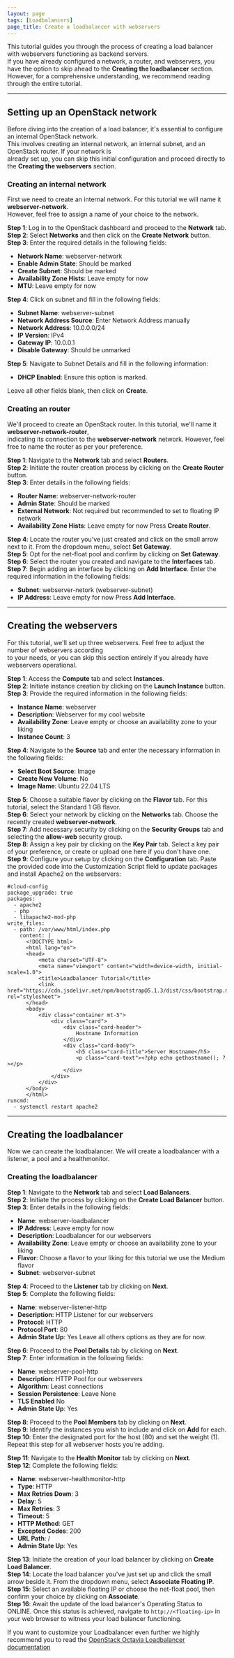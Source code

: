 ```yaml
---
layout: page
tags: [Loadbalancers]
page_title: Create a loadbalancer with webservers
---
```


This tutorial guides you through the process of creating a load balancer with webservers functioning as backend servers.  
If you have already configured a network, a router, and webservers, you have the option to skip ahead to the  **Creating the loadbalancer** section.  
However, for a comprehensive understanding, we recommend reading through the entire tutorial.

---

## Setting up an OpenStack network
Before diving into the creation of a load balancer, it's essential to configure an internal OpenStack network.  
This involves creating an internal network, an internal subnet, and an OpenStack router. If your network is  
already set up, you can skip this initial configuration and proceed directly to the **Creating the webservers** section.

### Creating an internal network
First we need to create an internal network. For this tutorial we will name it **webserver-network**.  
However, feel free to assign a name of your choice to the network.

**Step 1**: Log in to the OpenStack dashboard and proceed to the **Network** tab.  
**Step 2**: Select **Networks** and then click on the **Create Network** button.  
**Step 3**: Enter the required details in the following fields:  
* **Network Name**: webserver-network
* **Enable Admin State**: Should be marked
* **Create Subnet**: Should be marked
* **Availability Zone Hists**: Leave empty for now
* **MTU**: Leave empty for now

**Step 4**: Click on subnet and fill in the following fields:  
* **Subnet Name**: webserver-subnet
* **Network Address Source**: Enter Network Address manually
* **Network Address**: 10.0.0.0/24
* **IP Version**: IPv4
* **Gateway IP**: 10.0.0.1
* **Disable Gateway**: Should be unmarked

**Step 5**: Navigate to Subnet Details and fill in the following information:  
* **DHCP Enabled**: Ensure this option is marked.  

Leave all other fields blank, then click on **Create**.  


### Creating an router
We'll proceed to create an OpenStack router. In this tutorial, we'll name it **webserver-network-router**,  
indicating its connection to the **webserver-network** network. However, feel free to name the router as per your preference.

**Step 1**: Navigate to the **Network** tab and select **Routers**.  
**Step 2**: Initiate the router creation process by clicking on the **Create Router** button.  
**Step 3**: Enter details in the following fields:  
* **Router Name**: webserver-network-router
* **Admin State**: Should be marked
* **External Network**: Not required but recommended to set to floating IP network
* **Availability Zone Hists**: Leave empty for now
Press **Create Router**.

**Step 4**: Locate the router you've just created and click on the small arrow next to it. From the dropdown menu, select **Set Gateway**.  
**Step 5**: Opt for the net-float pool and confirm by clicking on **Set Gateway**.  
**Step 6**: Select the router you created and navigate to the **Interfaces** tab.  
**Step 7**: Begin adding an interface by clicking on **Add Interface**. Enter the required information in the following fields:  
* **Subnet**: webserver-netork (webserver-subnet)
* **IP Address**: Leave empty for now
Press **Add Interface**.

---

## Creating the webservers
For this tutorial, we'll set up three webservers. Feel free to adjust the number of webservers according  
to your needs, or you can skip this section entirely if you already have webservers operational.  

**Step 1**: Access the **Compute** tab and select **Instances**.  
**Step 2**: Initiate instance creation by clicking on the **Launch Instance** button.  
**Step 3**: Provide the required information in the following fields:  
* **Instance Name**: webserver
* **Description**: Webserver for my cool website
* **Availability Zone**: Leave empty or choose an availability zone to your liking
* **Instance Count**: 3

**Step 4**: Navigate to the **Source** tab and enter the necessary information in the following fields:  
* **Select Boot Source**: Image
* **Create New Volume**: No
* **Image Name**: Ubuntu 22.04 LTS

**Step 5**: Choose a suitable flavor by clicking on the **Flavor** tab. For this tutorial, select the Standard 1 GB flavor.  
**Step 6**: Select your network by clicking on the **Networks** tab. Choose the recently created **webserver-network**.  
**Step 7**: Add necessary security by clicking on the **Security Groups** tab and selecting the **allow-web** security group.  
**Step 8**: Assign a key pair by clicking on the **Key Pair** tab. Select a key pair of your preference, or create or upload one here if you don't have one.  
**Step 9**: Configure your setup by clicking on the **Configuration** tab. Paste the provided code into the Customization Script field to update packages and install Apache2 on the webservers:  

```cloud-config
#cloud-config
package_upgrade: true
packages:
  - apache2
  - php
  - libapache2-mod-php
write_files:
  - path: /var/www/html/index.php
    content: |
      <!DOCTYPE html>
      <html lang="en">
      <head>
          <meta charset="UTF-8">
          <meta name="viewport" content="width=device-width, initial-scale=1.0">
          <title>Loadbalancer Tutorial</title>
          <link href="https://cdn.jsdelivr.net/npm/bootstrap@5.1.3/dist/css/bootstrap.min.css" rel="stylesheet">
      </head>
      <body>
          <div class="container mt-5">
              <div class="card">
                  <div class="card-header">
                      Hostname Information
                  </div>
                  <div class="card-body">
                      <h5 class="card-title">Server Hostname</h5>
                      <p class="card-text"><?php echo gethostname(); ?></p>
                  </div>
              </div>
          </div>
      </body>
      </html>
runcmd:
  - systemctl restart apache2

```

---

## Creating the loadbalancer
Now we can create the loadbalancer. We will create a loadbalancer with a listener, a pool and a healthmonitor.

### Creating the loadbalancer
**Step 1**: Navigate to the **Network** tab and select **Load Balancers**.  
**Step 2**: Initiate the process by clicking on the **Create Load Balancer** button.  
**Step 3**: Enter details in the following fields:  
* **Name**: webserver-loadbalancer
* **IP Address**: Leave empty for now
* **Description**: Loadbalancer for our webservers
* **Availability Zone**: Leave empty or choose an availability zone to your liking
* **Flavor**: Choose a flavor to your liking for this tutorial we use the Medium flavor
* **Subnet**: webserver-subnet

**Step 4**: Proceed to the **Listener** tab by clicking on **Next**.  
**Step 5**: Complete the following fields:  
* **Name**: webserver-listener-http
* **Description**: HTTP Listener for our webservers
* **Protocol**: HTTP
* **Protocol Port**: 80
* **Admin State Up**: Yes
Leave all others options as they are for now.

**Step 6**: Proceed to the **Pool Details** tab by clicking on **Next**.  
**Step 7**: Enter information in the following fields:  
* **Name**: webserver-pool-http
* **Description**: HTTP Pool for our webservers
* **Algorithm**: Least connections
* **Session Persistence**: Leave None
* **TLS Enabled** No
* **Admin State Up**: Yes

**Step 8**: Proceed to the **Pool Members** tab by clicking on **Next**.  
**Step 9**: Identify the instances you wish to include and click on **Add** for each.  
**Step 10**: Enter the designated port for the host (80) and set the weight (1). Repeat this step for all webserver hosts you're adding.  

**Step 11**: Navigate to the **Health Monitor** tab by clicking on **Next**.  
**Step 12**: Complete the following fields:  
* **Name**: webserver-healthmonitor-http
* **Type**: HTTP
* **Max Retries Down**: 3
* **Delay**: 5
* **Max Retries**: 3
* **Timeout**: 5
* **HTTP Method**: GET
* **Excepted Codes**: 200
* **URL Path**: /
* **Admin State Up**: Yes

**Step 13**: Initiate the creation of your load balancer by clicking on **Create Load Balancer**.  
**Step 14**: Locate the load balancer you've just set up and click the small arrow beside it. From the dropdown menu, select **Associate Floating IP**.  
**Step 15**: Select an available floating IP or choose the net-float pool, then confirm your choice by clicking on **Associate**.  
**Step 16**: Await the update of the load balancer's Operating Status to ONLINE. Once this status is achieved, navigate to `http://<floating-ip>` in your web browser to witness your load balancer functioning.  

If you want to customize your Loadbalancer even further we highly recommend you to read the [OpenStack Octavia Loadbalancer documentation](https://docs.openstack.org/octavia/latest/user/index.html)
